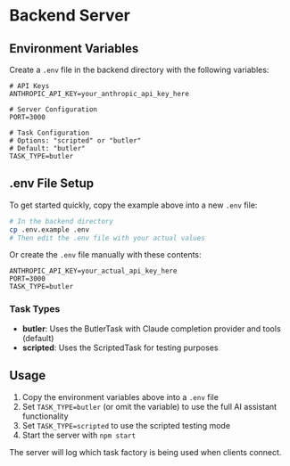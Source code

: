 # Backend Server

## Environment Variables

Create a `.env` file in the backend directory with the following variables:

```env
# API Keys
ANTHROPIC_API_KEY=your_anthropic_api_key_here

# Server Configuration
PORT=3000

# Task Configuration
# Options: "scripted" or "butler"
# Default: "butler"
TASK_TYPE=butler
```

## .env File Setup

To get started quickly, copy the example above into a new `.env` file:

```bash
# In the backend directory
cp .env.example .env
# Then edit the .env file with your actual values
```

Or create the `.env` file manually with these contents:
```
ANTHROPIC_API_KEY=your_actual_api_key_here
PORT=3000
TASK_TYPE=butler
```

### Task Types

- **butler**: Uses the ButlerTask with Claude completion provider and tools (default)
- **scripted**: Uses the ScriptedTask for testing purposes

## Usage

1. Copy the environment variables above into a `.env` file
2. Set `TASK_TYPE=butler` (or omit the variable) to use the full AI assistant functionality
3. Set `TASK_TYPE=scripted` to use the scripted testing mode
4. Start the server with `npm start`

The server will log which task factory is being used when clients connect. 